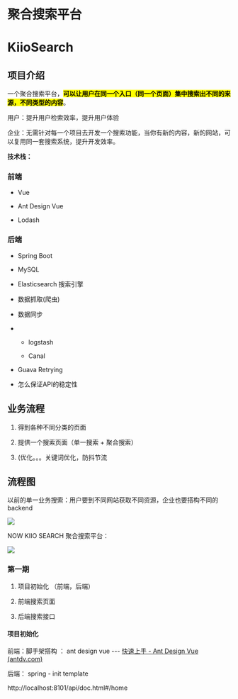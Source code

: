 # 聚合搜索平台

# KiioSearch

## 项目介绍

一个聚合搜索平台，**<mark>可以让用户在同一个入口（同一个页面）集中搜索出不同的来源，不同类型的内容</mark>**。

用户：提升用户检索效率，提升用户体验

企业：无需针对每一个项目去开发一个搜索功能，当你有新的内容，新的网站，可以复用同一套搜索系统，提升开发效率。

**技术栈：**

### 前端

- Vue

- Ant Design Vue

- Lodash

### 后端

- Spring Boot

- MySQL

- Elasticsearch 搜索引擎

- 数据抓取(爬虫)

- 数据同步

- - logstash
  
  - Canal

- Guava Retrying

- 怎么保证API的稳定性

## 业务流程

1. 得到各种不同分类的页面

2. 提供一个搜索页面（单一搜索 + 聚合搜索）

3. (优化。。。关键词优化，防抖节流

## 流程图

以前的单一业务搜索：用户要到不同网站获取不同资源，企业也要搭构不同的backend

![](C:\Users\Ziio\AppData\Roaming\marktext\images\2024-05-31-17-27-30-image.png)

NOW KIIO SEARCH 聚合搜索平台：

![](C:\Users\Ziio\AppData\Roaming\marktext\images\2024-05-31-17-31-12-image.png)

### 第一期

1. 项目初始化 （前端，后端）

2. 前端搜索页面

3. 后端搜索接口



#### 项目初始化

前端：脚手架搭构 ： ant design vue --- [快速上手 - Ant Design Vue (antdv.com)](https://www.antdv.com/docs/vue/getting-started-cn)

后端： spring - init template

http://localhost:8101/api/doc.html#/home
